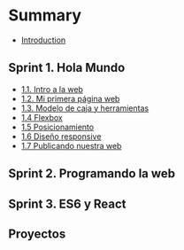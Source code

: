 # Summary

* [Introduction](README.md)

## Sprint 1. Hola Mundo

* [1.1. Intro a la web](sprint_1/1_1_intro_a_la_web.md)
* [1.2. Mi primera página web](sprint_1/1_2_mi_primera_web.md)
* [1.3. Modelo de caja y herramientas](sprint_1/1_3_modelo_de_caja_y_herramientas.md)
* [1.4 Flexbox](sprint_1/1_4_posicionamiento_con_flexbox.md)
* [1.5 Posicionamiento](sprint_1/1_5_posicionamiento.md)
* [1.6 Diseño responsive](sprint_1/1_6_responsive_design.md)
* [1.7 Publicando nuestra web](sprint_1/1_7_publicando_nuestra_web.md)


<!-- * [1.8 Control de versiones](sprint_1/1_8_control_de_versiones.md)
* [1.9 Formularios](sprint_1/1_9_formularios.md)
* [1.10 SASS](sprint_1/1_10_sass.md)
* [1.11 Sistemas de diseño](sprint_1/1_11_sistemas_de_diseno.md)
* [1.12 Animaciones CSS](sprint_1/1_12_animaciones_CSS.md)
* [1.13 Sistema de Grid](sprint_1/1_13_sistema_de_grid.md)
* [1.14 Automatización de tareas](sprint_1/1_14_automatizacion_de_tareas.md) -->

## Sprint 2. Programando la web
<!-- * [2.1 Intro a la programación](sprint_2/2_1_intro_a_la_programacion.md)
* [2.2 Estructuras de control](sprint_2/2_2_estructuras_de_control.md)
* [2.3 Funciones](sprint_2/2_3_funciones.md)
* [2.4 Objetos](sprint_2/2_4_objetos.md)
* [2.5 JavaScript en la web](sprint_2/2_5_javascript_en_la_web.md)
* [2.6 Eventos](sprint_2/2_6_eventos.md)
* [2.7 Arrays](sprint_2/2_7_arrays.md)


* [2.8 Control de versiones](sprint_2/2_8_control_de_versiones_en_equipo.md)
* [2.9 DOM avanzado](sprint_2/2_9_dom_avanzado.md)
* [2.10 Asincronía](sprint_2/2_10_asincronia.md)
* [2.11 AJAX](sprint_2/2_11_ajax.md)
* [2.12 APIs](sprint_3/2_12_apis.md)
* [2.13 Scope y hoisting](sprint_2/2_13_scope_y_hoisting.md)
* [2.14 Métodos funcionales de array](sprint_2/2_14_metodos_funcionales_array.md) -->



## Sprint 3. ES6 y React



## Proyectos

<!-- * [Guía de diseño](proyectos/P1_anexo_diseno.md)
* [Proyecto 1. Web grupal](proyectos/P1_proyecto_sprint_1.md)

## Evaluaciones

* Evaluación intermedia 1
* Evaluación final 1


## Guías

* [Guía paso a paso de git](guias/empezar_con_git.md) -->
